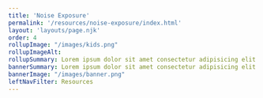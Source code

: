 ```yaml
---
title: 'Noise Exposure'
permalink: '/resources/noise-exposure/index.html'
layout: 'layouts/page.njk'
order: 4
rollupImage: "/images/kids.png"
rollupImageAlt:
rollupSummary: Lorem ipsum dolor sit amet consectetur adipisicing elit.
bannerSummary: Lorem ipsum dolor sit amet consectetur adipisicing elit.
bannerImage: "/images/banner.png"
leftNavFilter: Resources
---
```

